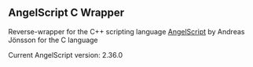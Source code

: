 AngelScript C Wrapper
-

Reverse-wrapper for the C++ scripting language [AngelScript](https://www.angelcode.com/angelscript/) by Andreas Jönsson for the C language

Current AngelScript version: 2.36.0
